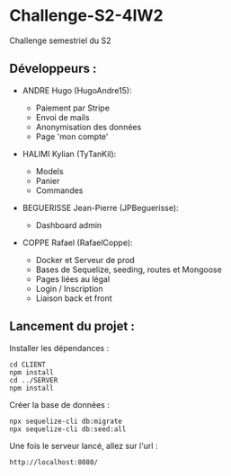 # Challenge-S2-4IW2
Challenge semestriel du S2 

## Développeurs :
- ANDRE Hugo (HugoAndre15):
    * Paiement par Stripe
    * Envoi de mails
    * Anonymisation des données
    * Page 'mon compte'

- HALIMI Kylian (TyTanKil):
    * Models
    * Panier
    * Commandes

- BEGUERISSE Jean-Pierre (JPBeguerisse):
    * Dashboard admin

- COPPE Rafael (RafaelCoppe):
    * Docker et Serveur de prod
    * Bases de Sequelize, seeding, routes et Mongoose
    * Pages liées au légal
    * Login / Inscription
    * Liaison back et front

## Lancement du projet : 

Installer les dépendances : 
```
cd CLIENT
npm install
cd ../SERVER
npm install
```

Créer la base de données : 
```
npx sequelize-cli db:migrate
npx sequelize-cli db:seed:all
```

Une fois le serveur lancé, allez sur l'url : 
``` 
http://localhost:8080/
```